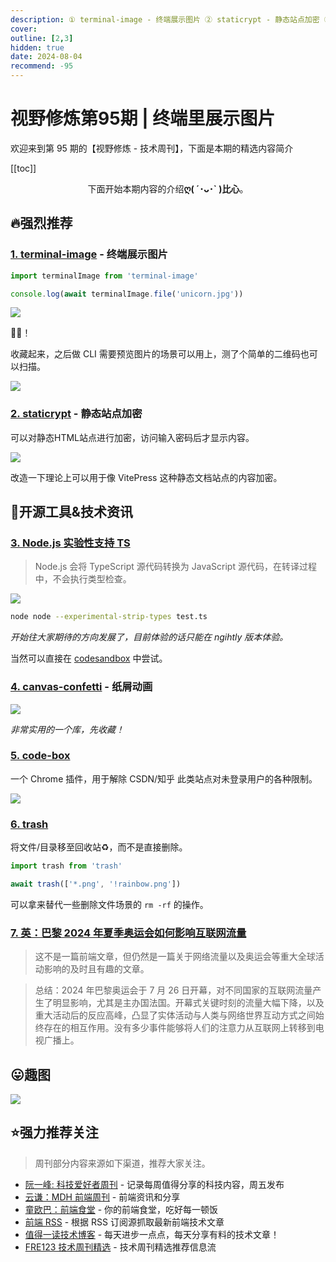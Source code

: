 ```yaml
---
description: ① terminal-image - 终端展示图片 ② staticrypt - 静态站点加密 ③ Node.js 实验性支持 TS ④ canvas-confetti - 纸屑动画 ⑤ code-box ⑥ trash ⑦ 英：巴黎 2024 年夏季奥运会如何影响互联网流量
cover:
outline: [2,3]
hidden: true
date: 2024-08-04
recommend: -95
---
```


# 视野修炼第95期 | 终端里展示图片

欢迎来到第 95 期的【视野修炼 - 技术周刊】，下面是本期的精选内容简介

[[toc]]

<center>

下面开始本期内容的介绍**ღ( ´･ᴗ･` )比心**。

</center>

## 🔥强烈推荐
### [1. terminal-image](https://github.com/sindresorhus/terminal-image) - 终端展示图片
```js
import terminalImage from 'terminal-image'

console.log(await terminalImage.file('unicorn.jpg'))
```
![](https://cdn.upyun.sugarat.top/mdImg/sugar/5f1baadfa2d450070ec3e93c064ec81f)

🐂🍺！

收藏起来，之后做 CLI 需要预览图片的场景可以用上，测了个简单的二维码也可以扫描。

![](https://cdn.upyun.sugarat.top/mdImg/sugar/f59f357d8a8d8eb94c3a2a54c3ba89fc)

### [2. staticrypt](https://github.com/robinmoisson/staticrypt) - 静态站点加密
可以对静态HTML站点进行加密，访问输入密码后才显示内容。

![](https://cdn.upyun.sugarat.top/mdImg/sugar/901357428836a104a72e3d8c7ae6cfbb)

改造一下理论上可以用于像 VitePress 这种静态文档站点的内容加密。

## 🔧开源工具&技术资讯
### [3. Node.js 实验性支持 TS](https://socket.dev/blog/node-js-adds-experimental-support-for-typescript)

>Node.js 会将 TypeScript 源代码转换为 JavaScript 源代码，在转译过程中，不会执行类型检查。

![](https://cdn.upyun.sugarat.top/mdImg/sugar/a1ffedd79d4b1e4056c93190b03eed18)

```sh
node node --experimental-strip-types test.ts
```

*开始往大家期待的方向发展了，目前体验的话只能在 ngihtly 版本体验。*

当然可以直接在 [codesandbox](https://codesandbox.io/p/devbox/node--experimental-strip-types-with-node-js-nightly-dxdtmp?file=/index.ts:1,22-1,39) 中尝试。

### [4. canvas-confetti](https://github.com/catdad/canvas-confetti) - 纸屑动画

![](https://cdn.upyun.sugarat.top/mdImg/sugar/4bdeda65b855b3d0e268673b85617cb6)

*非常实用的一个库，先收藏！*

### [5. code-box](https://github.com/027xiguapi/code-box)

一个 Chrome 插件，用于解除 CSDN/知乎 此类站点对未登录用户的各种限制。

![](https://cdn.upyun.sugarat.top/mdImg/sugar/50bdcfb12bddccd4de4a0d850f56ccae)

### [6. trash](https://github.com/sindresorhus/trash)

将文件/目录移至回收站♻️，而不是直接删除。

```js
import trash from 'trash'

await trash(['*.png', '!rainbow.png'])
```
可以拿来替代一些删除文件场景的 `rm -rf` 的操作。

### [7. 英：巴黎 2024 年夏季奥运会如何影响互联网流量](https://blog.cloudflare.com/paris-2024-summer-olympics-impacted-internet-traffic)
>这不是一篇前端文章，但仍然是一篇关于网络流量以及奥运会等重大全球活动影响的及时且有趣的文章。

>总结：2024 年巴黎奥运会于 7 月 26 日开幕，对不同国家的互联网流量产生了明显影响，尤其是主办国法国。开幕式关键时刻的流量大幅下降，以及重大活动后的反应高峰，凸显了实体活动与人类与网络世界互动方式之间始终存在的相互作用。没有多少事件能够将人们的注意力从互联网上转移到电视广播上。

## 😛趣图

![](https://cdn.upyun.sugarat.top/mdImg/sugar/6c4c46e4fec99499886598b6148e3ed4)

## ⭐️强力推荐关注

> 周刊部分内容来源如下渠道，推荐大家关注。

- [阮一峰: 科技爱好者周刊](https://www.ruanyifeng.com/blog/archives.html) - 记录每周值得分享的科技内容，周五发布
- [云谦：MDH 前端周刊](https://sorrycc.com/mdh/) - 前端资讯和分享
- [童欧巴：前端食堂](https://github.com/Geekhyt/weekly) - 你的前端食堂，吃好每一顿饭
- [前端 RSS](https://fed.chanceyu.com/) - 根据 RSS 订阅源抓取最新前端技术文章
- [值得一读技术博客](https://daily-blog.chlinlearn.top/) - 每天进步一点点，每天分享有料的技术文章！
- [FRE123 技术周刊精选](https://www.fre321.com/weekly) - 技术周刊精选推荐信息流
